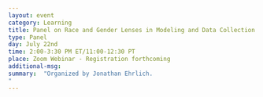 ```yaml
---
layout: event
category: Learning
title: Panel on Race and Gender Lenses in Modeling and Data Collection.
type: Panel
day: July 22nd
time: 2:00-3:30 PM ET/11:00-12:30 PT
place: Zoom Webinar - Registration forthcoming
additional-msg:
summary:  "Organized by Jonathan Ehrlich.
"
---
```

